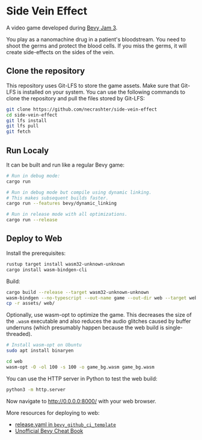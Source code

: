 # Side Vein Effect

A video game developed during [Bevy Jam 3](https://itch.io/jam/bevy-jam-3).

You play as a nanomachine drug in a patient's bloodstream.
You need to shoot the germs and protect the blood cells.
If you miss the germs, it will create side-effects on the sides of the vein.

## Clone the repository

This repository uses Git-LFS to store the game assets. Make sure that Git-LFS is installed on your system.
You can use the following commands to clone the repository and pull the files stored by Git-LFS:
```sh
git clone https://github.com/necrashter/side-vein-effect
cd side-vein-effect
git lfs install
git lfs pull
git fetch
```

## Run Localy

It can be built and run like a regular Bevy game:
```sh
# Run in debug mode:
cargo run

# Run in debug mode but compile using dynamic linking.
# This makes subsequent builds faster.
cargo run --features bevy/dynamic_linking

# Run in release mode with all optimizations.
cargo run --release
```

## Deploy to Web

Install the prerequisites:
```sh
rustup target install wasm32-unknown-unknown
cargo install wasm-bindgen-cli
```

Build:

```sh
cargo build --release --target wasm32-unknown-unknown
wasm-bindgen --no-typescript --out-name game --out-dir web --target web target/wasm32-unknown-unknown/release/side-vein-effect.wasm
cp -r assets/ web/
```

Optionally, use wasm-opt to optimize the game. This decreases the size of the `.wasm` executable and also reduces the audio glitches caused by buffer underruns (which presumably happen because the web build is single-threaded).

```sh
# Install wasm-opt on Ubuntu
sudo apt install binaryen

cd web
wasm-opt -O -ol 100 -s 100 -o game_bg.wasm game_bg.wasm
```

You can use the HTTP server in Python to test the web build:
```sh
python3 -m http.server
```
Now navigate to http://0.0.0.0:8000/ with your web browser.

More resources for deploying to web:
- [release.yaml in `bevy_github_ci_template`](https://github.com/bevyengine/bevy_github_ci_template/blob/main/.github/workflows/release.yaml)
- [Unofficial Bevy Cheat Book](https://bevy-cheatbook.github.io/platforms/wasm.html)
